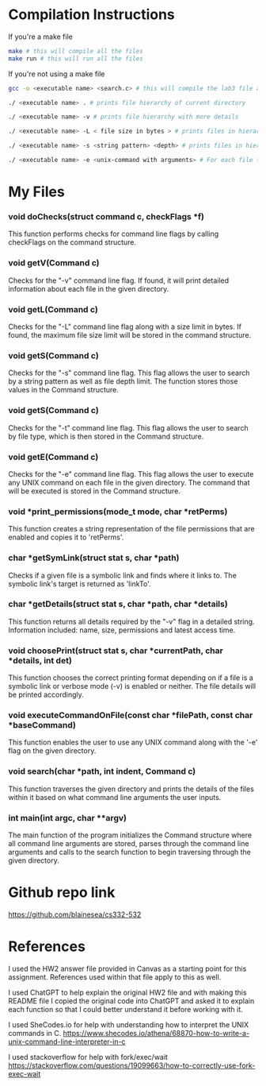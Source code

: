 # Compilation Instructions

If you're a make file
```bash
make # this will compile all the files
make run # this will run all the files
```

If you're not using a make file
```bash
gcc -o <executable name> <search.c> # this will compile the lab3 file and return an executable with the executable name

./ <executable name> . # prints file hierarchy of current directory 

./ <executable name> -v # prints file hierarchy with more details 

./ <executable name> -L < file size in bytes > # prints files in hierarchy with size >= file size given 

./ <executable name> -s <string pattern> <depth> # prints files in hierarchy that contains the string pattern in the file name AND the depth of the file compared to the starting directory 

./ <executable name> -e <unix-command with arguments> # For each file that matches the search criteria the UNIX command specified with arguments will be executed. 
```

# My Files

### void doChecks(struct command c, checkFlags *f)
This function performs checks for command line flags by calling checkFlags on the command structure. 

### void getV(Command c)
Checks for the "-v" command line flag. If found, it will print detailed information about each file in the given directory. 

### void getL(Command c)
Checks for the "-L" command line flag along with a size limit in bytes. If found, the maximum file size limit will be stored in the command structure. 

### void getS(Command c)
Checks for the "-s" command line flag. This flag allows the user to search by a string pattern as well as file depth limit. The function stores those values in the Command structure. 

### void getS(Command c)
Checks for the "-t" command line flag. This flag allows the user to search by file type, which is then stored in the Command structure. 

### void getE(Command c)
Checks for the "-e" command line flag. This flag allows the user to execute any UNIX command on each file in the given directory. The command that will be executed is stored in the Command structure. 

### void *print_permissions(mode_t mode, char *retPerms)
This function creates a string representation of the file permissions that are enabled and copies it to 'retPerms'. 

### char *getSymLink(struct stat s, char *path)
Checks if a given file is a symbolic link and finds where it links to. The symbolic link's target is returned as 'linkTo'.

### char *getDetails(struct stat s, char *path, char *details)
This function returns all details required by the "-v" flag in a detailed string. Information included: name, size, permissions and latest access time. 

### void choosePrint(struct stat s, char *currentPath, char *details, int det)
This function chooses the correct printing format depending on if a file is a symbolic link or verbose mode (-v) is enabled or neither. The file details will be printed accordingly. 

### void executeCommandOnFile(const char *filePath, const char *baseCommand)
This function enables the user to use any UNIX command along with the '-e' flag on the given directory. 

### void search(char *path, int indent, Command c)
This function traverses the given directory and prints the details of the files within it based on what command line arguments the user inputs. 

### int main(int argc, char **argv)
The main function of the program initializes the Command structure where all command line arguments are stored, parses through the command line arguments and calls to the search function to begin traversing through the given directory. 

# Github repo link
https://github.com/blainesea/cs332-532

# References

I used the HW2 answer file provided in Canvas as a starting point for this assignment. 
    References used within that file apply to this as well. 

I used ChatGPT to help explain the original HW2 file and with making this README file
    I copied the original code into ChatGPT and asked it to explain each function so that I could better understand it before working with it. 

I used SheCodes.io for help with understanding how to interpret the UNIX commands in C. 
    https://www.shecodes.io/athena/68870-how-to-write-a-unix-command-line-interpreter-in-c

I used stackoverflow for help with fork/exec/wait 
    https://stackoverflow.com/questions/19099663/how-to-correctly-use-fork-exec-wait

